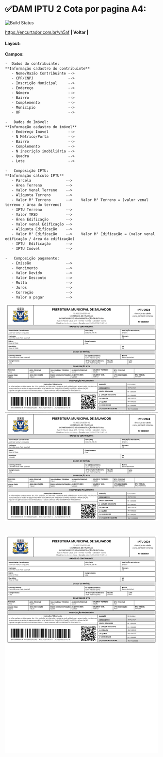 #  ✅DAM IPTU 2 Cota por pagina A4: 
![Build Status](https://travis-ci.org/joemccann/dillinger.svg?branch=master)
<br>

<https://encurtador.com.br/vh5af> **| Voltar |** 
#### Layout:
**Campos:** 
 ```
 -  Dados do contribuinte:
 **Informação cadastro do contribuinte**
    - Nome/Razão Contribuinte --> 
    - CPF/CNPJ                -->
    - Inscrição Municipal     -->
    - Endereço                -->
    - Número                  -->
    - Bairro                  -->
    - Complemento             -->
    - Municipio               -->
    - UF                      -->

-   Dados do Imóvel:
**Informação cadastro do imóvel**
    - Endereço Imóvel         -->
    - N Métrico/Porta         -->
    - Bairro                  -->
    - Complemento             -->
    - N inscrição imobiliária -->
    - Quadra                  -->
    - Lote                    -->

-   Composição IPTU:
**Informação calculo IPTU**
    - Parcela                -->
    - Área Terreno           -->
    - Valor Venal Terreno    -->
    - Alíquota Terreno       -->
    - Valor M² Terreno       -->    Valor M² Terreno = (valor venal terreno / área do terreno)
    - IPTU Terreno           --> 
    - Valor TRSD             -->
    - Área Edificação        -->
    - Valor venal Edificação -->
    - Alíquota Edificação    -->
    - Valor M² Edificação    -->    Valor M² Edificação = (valor venal edificação / área da edificação)
    - IPTU  Edificação       -->
    - IPTU Imóvel            -->

-   Composição pagamento:
    - Emissão                -->
    - Vencimento             -->
    - Valor Devido           -->
    - Valor Desconto         -->
    - Multa                  -->
    - Juros                  -->
    - Correção               -->
    - Valor a pagar          -->

```




 ![alt text](/Fotos/DAM_IPTU_COTA_2_COTAS_PAGINAS.png)

 <br>

  ![alt text](/Fotos/DAM_IPTU_COTA_1_MEIA_PAGINA.png)